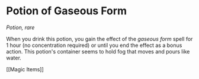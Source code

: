 # Potion of Gaseous Form

*Potion, rare*

When you drink this potion, you gain the effect of the *gaseous form* spell for 1 hour (no concentration required) or until you end the effect as a bonus action. This potion's container seems to hold fog that moves and pours like water.


[[Magic Items]]